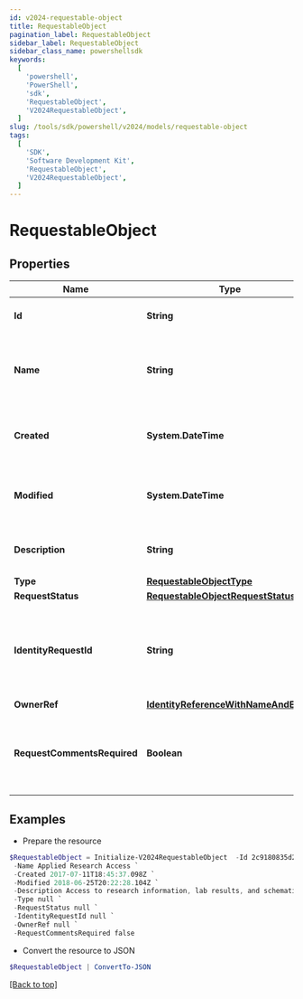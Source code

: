 ```yaml
---
id: v2024-requestable-object
title: RequestableObject
pagination_label: RequestableObject
sidebar_label: RequestableObject
sidebar_class_name: powershellsdk
keywords:
  [
    'powershell',
    'PowerShell',
    'sdk',
    'RequestableObject',
    'V2024RequestableObject',
  ]
slug: /tools/sdk/powershell/v2024/models/requestable-object
tags:
  [
    'SDK',
    'Software Development Kit',
    'RequestableObject',
    'V2024RequestableObject',
  ]
---
```


# RequestableObject

## Properties

| Name | Type | Description | Notes |
| --- | --- | --- | --- |
| **Id** | **String** | Id of the requestable object itself | [optional] |
| **Name** | **String** | Human-readable display name of the requestable object | [optional] |
| **Created** | **System.DateTime** | The time when the requestable object was created | [optional] |
| **Modified** | **System.DateTime** | The time when the requestable object was last modified | [optional] |
| **Description** | **String** | Description of the requestable object. | [optional] |
| **Type** | [**RequestableObjectType**](requestable-object-type) |  | [optional] |
| **RequestStatus** | [**RequestableObjectRequestStatus**](requestable-object-request-status) |  | [optional] |
| **IdentityRequestId** | **String** | If _requestStatus_ is _PENDING_, indicates the id of the associated account activity. | [optional] |
| **OwnerRef** | [**IdentityReferenceWithNameAndEmail**](identity-reference-with-name-and-email) |  | [optional] |
| **RequestCommentsRequired** | **Boolean** | Whether the requester must provide comments when requesting the object. | [optional] |

## Examples

- Prepare the resource

```powershell
$RequestableObject = Initialize-V2024RequestableObject  -Id 2c9180835d2e5168015d32f890ca1581 `
 -Name Applied Research Access `
 -Created 2017-07-11T18:45:37.098Z `
 -Modified 2018-06-25T20:22:28.104Z `
 -Description Access to research information, lab results, and schematics. `
 -Type null `
 -RequestStatus null `
 -IdentityRequestId null `
 -OwnerRef null `
 -RequestCommentsRequired false
```

- Convert the resource to JSON

```powershell
$RequestableObject | ConvertTo-JSON
```

[[Back to top]](#)

